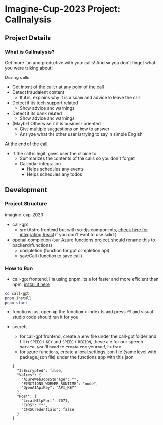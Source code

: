 # Imagine-Cup-2023 Project: Callnalysis

## Project Details

### What is Callnalysis?

Get more fun and productive with your calls!
And so you don't forget what you were talking about!
</br>

During calls

- Get intent of the caller at any point of the call
- Detect fraudalent content
  - If it is, explains why it is a scam and advice to leave the call
- Detect if its tech support related
  - Show advice and warnings
- Detect if its bank related
  - Show advice and warnings
- (Maybe) Otherwise if it is business oriented
  - Give multiple suggestions on how to answer
  - Analyze what the other user is trying to say in simple English

At the end of the call

- If the call is legit, gives user the choice to
  - Summarizes the contents of the calls so you don't forget
  - Calendar integration
    - Helps schedules any events
    - Helps schedules any todos

## Development
### Project Structure
imagine-cup-2023
- call-gpt 
  - src (Astro frontend but with solidjs components, [check here for integrating React](https://docs.astro.build/en/core-concepts/framework-components/) if you don't want to use solid )
- openai-completion (our Azure functions project, should rename this to backend/functions)
  - completion (function for gpt completion api)
  - saveCall (function to save call)

### How to Run
- call-gpt frontend, I'm using pnpm, its a lot faster and more efficient than npm, [install it here](https://pnpm.io/installation)
```powershell
cd call-gpt
pnpm install
pnpm start
```

- functions
just open up the function > index.ts and press ```f5``` and visual studio code should run it for you

- secrets
  - for call-gpt frontend, create a .env file under the call-gpt folder and fill in ```SPEECH_KEY``` and ```SPEECH_REGION```, these are for our speech service, you'll need to create one yourself, its free
  - for azure functions, create a local.settings.json file (same level with package.json file) under the functions app with this json
  ```
  {
    "IsEncrypted": false,
    "Values": {
      "AzureWebJobsStorage": "",
      "FUNCTIONS_WORKER_RUNTIME": "node",
      "OpenAIApiKey": "API_KEY"
    },
    "Host": {
      "LocalHttpPort": 7071,
      "CORS": "*",
      "CORSCredentials": false
    }
  }
  ```

